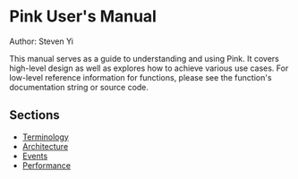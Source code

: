 # Pink User's Manual

Author: Steven Yi

This manual serves as a guide to understanding and using Pink.  It covers high-level design as well as explores how to achieve various use cases.  For low-level reference information for functions, please see the function's documentation string or source code.

## Sections
* [Terminology](terminology.md)
* [Architecture](architecture.md)
* [Events](events.md)
* [Performance](performance.md)
